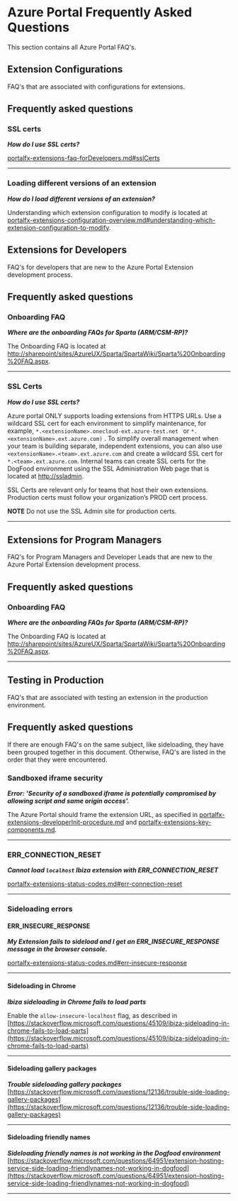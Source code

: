 
<a name="azure-portal-frequently-asked-questions"></a>
# Azure Portal Frequently Asked Questions

This section contains all Azure Portal FAQ's.

<!--
<a name="azure-portal-frequently-asked-questions-debugging-extensions"></a>
## Debugging Extensions

FAQ's that are associated with ordinary extension testing.

"gitdown": "include-file", "file": "../templates/portalfx-extensions-faq-debugging.md"
-->

<a name="azure-portal-frequently-asked-questions-extension-configurations"></a>
## Extension Configurations

FAQ's that are associated with configurations for extensions.

<a name="azure-portal-frequently-asked-questions-frequently-asked-questions"></a>
## Frequently asked questions

<a name="azure-portal-frequently-asked-questions-frequently-asked-questions-ssl-certs"></a>
### SSL certs

***How do I use SSL certs?***

[portalfx-extensions-faq-forDevelopers.md#sslCerts](portalfx-extensions-faq-forDevelopers.md#sslCerts)

* * *

<a name="azure-portal-frequently-asked-questions-frequently-asked-questions-loading-different-versions-of-an-extension"></a>
### Loading different versions of an extension

***How do I load different versions of an extension?***

Understanding which extension configuration to modify is located at [portalfx-extensions-configuration-overview.md#understanding-which-extension-configuration-to-modify](portalfx-extensions-configuration-overview.md#understanding-which-extension-configuration-to-modify).


<a name="azure-portal-frequently-asked-questions-extensions-for-developers"></a>
## Extensions for Developers

FAQ's for developers that are new to the Azure Portal Extension development process.

<a name="azure-portal-frequently-asked-questions-frequently-asked-questions"></a>
## Frequently asked questions

<a name="azure-portal-frequently-asked-questions-frequently-asked-questions-onboarding-faq"></a>
### Onboarding FAQ

***Where are the onboarding FAQs for Sparta (ARM/CSM-RP)?***

The Onboarding FAQ is located at [http://sharepoint/sites/AzureUX/Sparta/SpartaWiki/Sparta%20Onboarding%20FAQ.aspx](http://sharepoint/sites/AzureUX/Sparta/SpartaWiki/Sparta%20Onboarding%20FAQ.aspx).

* * *
<a name="azure-portal-frequently-asked-questions-frequently-asked-questions-ssl-certs"></a>
### SSL Certs

***How do I use SSL certs?***

 Azure portal ONLY supports loading extensions from HTTPS URLs. Use a wildcard SSL cert for each environment to simplify maintenance, for example,   ``` *.<extensionName>.onecloud-ext.azure-test.net  ``` or  ``` *.<extensionName>.ext.azure.com) ``` .    To simplify overall management when your team is building separate, independent extensions, you can also use  ``` <extensionName>.<team>.ext.azure.com ``` and create a wildcard SSL cert for  ``` *.<team>.ext.azure.com ```. Internal teams can create SSL certs for the DogFood environment using the SSL Administration Web page that is located at [http://ssladmin](http://ssladmin). 
 
 SSL Certs are relevant only for teams that host their own extensions.  Production certs must follow your organization’s PROD cert process. 

 **NOTE** Do not use the SSL Admin site for production certs.
 * * *

<a name="azure-portal-frequently-asked-questions-extensions-for-program-managers"></a>
## Extensions for Program Managers

FAQ's for Program Managers and Developer Leads that are new to the Azure Portal Extension development process.

<a name="azure-portal-frequently-asked-questions-frequently-asked-questions"></a>
## Frequently asked questions

<a name="azure-portal-frequently-asked-questions-frequently-asked-questions-onboarding-faq"></a>
### Onboarding FAQ

***Where are the onboarding FAQs for Sparta (ARM/CSM-RP)?***

The Onboarding FAQ is located at [http://sharepoint/sites/AzureUX/Sparta/SpartaWiki/Sparta%20Onboarding%20FAQ.aspx](http://sharepoint/sites/AzureUX/Sparta/SpartaWiki/Sparta%20Onboarding%20FAQ.aspx).

* * *

<a name="azure-portal-frequently-asked-questions-testing-in-production"></a>
## Testing in Production

FAQ's that are associated with testing an extension in the production environment.

<a name="azure-portal-frequently-asked-questions-frequently-asked-questions"></a>
## Frequently asked questions

If there are enough FAQ's on the same subject, like sideloading, they have been grouped together in this document.
Otherwise, FAQ's are listed in the order that they were encountered.

<a name="azure-portal-frequently-asked-questions-frequently-asked-questions-sandboxed-iframe-security"></a>
### Sandboxed iframe security

***Error: 'Security of a sandboxed iframe is potentially compromised by allowing script and same origin access'.***
 
The Azure Portal should frame the extension URL, as specified in [portalfx-extensions-developerInit-procedure.md](portalfx-extensions-developerInit-procedure.md) and [portalfx-extensions-key-components.md](portalfx-extensions-key-components.md).

* * *

<a name="azure-portal-frequently-asked-questions-frequently-asked-questions-err_connection_reset"></a>
### ERR_CONNECTION_RESET

***Cannot load `localhost` Ibiza extension with ERR_CONNECTION_RESET***

   [portalfx-extensions-status-codes.md#err-connection-reset](portalfx-extensions-status-codes.md#err-connection-reset)

* * *

<a name="azure-portal-frequently-asked-questions-frequently-asked-questions-sideloading-errors"></a>
### Sideloading errors

<a name="azure-portal-frequently-asked-questions-frequently-asked-questions-sideloading-errors-err_insecure_response"></a>
#### ERR_INSECURE_RESPONSE

***My Extension fails to sideload and I get an ERR_INSECURE_RESPONSE message in the browser console.***

[portalfx-extensions-status-codes.md#err-insecure-response](portalfx-extensions-status-codes.md#err-insecure-response)

* * *

<a name="azure-portal-frequently-asked-questions-frequently-asked-questions-sideloading-errors-sideloading-in-chrome"></a>
#### Sideloading in Chrome

***Ibiza sideloading in Chrome fails to load parts***
    
Enable the `allow-insecure-localhost` flag, as described in [https://stackoverflow.microsoft.com/questions/45109/ibiza-sideloading-in-chrome-fails-to-load-parts](https://stackoverflow.microsoft.com/questions/45109/ibiza-sideloading-in-chrome-fails-to-load-parts)

* * *

<a name="azure-portal-frequently-asked-questions-frequently-asked-questions-sideloading-errors-sideloading-gallery-packages"></a>
#### Sideloading gallery packages
***Trouble sideloading gallery packages***
[https://stackoverflow.microsoft.com/questions/12136/trouble-side-loading-gallery-packages](https://stackoverflow.microsoft.com/questions/12136/trouble-side-loading-gallery-packages)

* * *

<a name="azure-portal-frequently-asked-questions-frequently-asked-questions-sideloading-errors-sideloading-friendly-names"></a>
#### Sideloading friendly names

***Sideloading friendly names is not working in the Dogfood environment***
[https://stackoverflow.microsoft.com/questions/64951/extension-hosting-service-side-loading-friendlynames-not-working-in-dogfood](https://stackoverflow.microsoft.com/questions/64951/extension-hosting-service-side-loading-friendlynames-not-working-in-dogfood)

* * *

<!--
<a name="azure-portal-frequently-asked-questions-hosting-service"></a>
## Hosting Service

"gitdown": "include-file", "file": "../templates/portalfx-extensions-faq-hosting-service.md"

-->